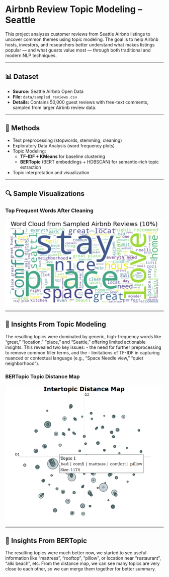 # Airbnb Review Topic Modeling – Seattle

This project analyzes customer reviews from Seattle Airbnb listings to uncover common themes using topic modeling. The goal is to help Airbnb hosts, investors, and researchers better understand what makes listings popular — and what guests value most — through both traditional and modern NLP techniques.

---

## 📊 Dataset

- **Source:** Seattle Airbnb Open Data  
- **File:** `data/sampled_reviews.csv`  
- **Details:** Contains 50,000 guest reviews with free-text comments, sampled from larger Airbnb review data.

---

## 🧠 Methods

- Text preprocessing (stopwords, stemming, cleaning)
- Exploratory Data Analysis (word frequency plots)
- Topic Modeling:
  - **TF-IDF + KMeans** for baseline clustering
  - **BERTopic** (BERT embeddings + HDBSCAN) for semantic-rich topic extraction
- Topic interpretation and visualization

---

## 🔍 Sample Visualizations

### Top Frequent Words After Cleaning

![Word Could](images/Topic_word_cloud.png)

---

## 🧩 Insights From Topic Modeling

The resulting topics were dominated by generic, high-frequency words like “great,” “location,” “place,” and “Seattle,” offering limited actionable insights. 
This revealed two key issues: 
	- the need for further preprocessing to remove common filler terms, and the 
	- limitations of TF-IDF in capturing nuanced or contextual language (e.g., “Space Needle view,” “quiet neighborhood”). 

### BERTopic Topic Distance Map

![Topic Distance Map](images/Topic_Distance_Map.png)

---

## 🧩 Insights From BERTopic

The resulting topics were much better now, we started to see useful information like “mattress”, “rooftop”, “pillow”, or location near “restaurant”, “alki beach”, etc.
From the distance map, we can see many topics are very close to each other, so we can merge them together for better summary.


